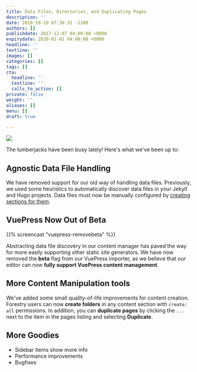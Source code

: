 ```yaml
---
title: Data Files, Directories, and Duplicating Pages
description: ''
date: 2018-10-19 07:36:31 -1100
authors: []
publishdate: 2017-12-07 04:00:00 +0000
expirydate: 2030-01-01 04:00:00 +0000
headline: ''
textline: ''
images: []
categories: []
tags: []
cta:
  headline: ''
  textline: ''
  calls_to_action: []
private: false
weight: ''
aliases: []
menu: []
draft: true

---
```

![](/uploads/2018/10/homer_lumberjack.gif)

The lumberjacks have been busy lately! Here's what we've been up to:

## Agnostic Data File Handling

We have removed support for our old way of handling data files. Previously, we used some heuristics to automatically discover data files in your Jekyll and Hugo projects. Data files must now be manually configured by [creating sections for them](https://forestry.io/docs/settings/content-sections/#configuring-data-file-sections).

## VuePress Now Out of Beta

{{% screencast "vuepress-removebeta" %}}

Abstracting data file discovery in our content manager has paved the way for more easily supporting other static site generators. We have now removed the **beta** flag from our VuePress importer, as we believe that our editor can now **fully support VuePress content management**.

## More Content Manipulation tools

We've added some small quality-of-life improvements for content creation. Forestry users can now **create folders** in any content section with `create: all` permissions. In addition, you can **duplicate pages** by clicking the `...` next to the item in the pages listing and selecting **Duplicate**.

## More Goodies

* Sidebar items show more info
* Performance improvements
* Bugfixes